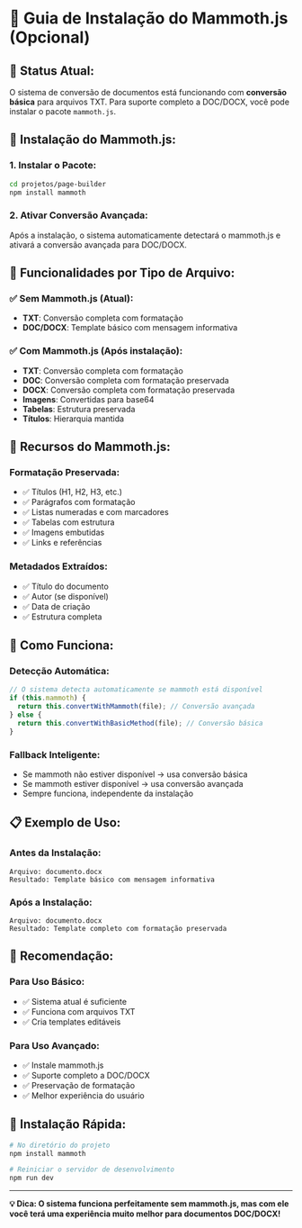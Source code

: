 # 📄 Guia de Instalação do Mammoth.js (Opcional)

## 🎯 **Status Atual:**

O sistema de conversão de documentos está funcionando com **conversão básica** para arquivos TXT. Para suporte completo a DOC/DOCX, você pode instalar o pacote `mammoth.js`.

## 🚀 **Instalação do Mammoth.js:**

### **1. Instalar o Pacote:**
```bash
cd projetos/page-builder
npm install mammoth
```

### **2. Ativar Conversão Avançada:**
Após a instalação, o sistema automaticamente detectará o mammoth.js e ativará a conversão avançada para DOC/DOCX.

## 🔧 **Funcionalidades por Tipo de Arquivo:**

### **✅ Sem Mammoth.js (Atual):**
- **TXT**: Conversão completa com formatação
- **DOC/DOCX**: Template básico com mensagem informativa

### **✅ Com Mammoth.js (Após instalação):**
- **TXT**: Conversão completa com formatação
- **DOC**: Conversão completa com formatação preservada
- **DOCX**: Conversão completa com formatação preservada
- **Imagens**: Convertidas para base64
- **Tabelas**: Estrutura preservada
- **Títulos**: Hierarquia mantida

## 🎨 **Recursos do Mammoth.js:**

### **Formatação Preservada:**
- ✅ Títulos (H1, H2, H3, etc.)
- ✅ Parágrafos com formatação
- ✅ Listas numeradas e com marcadores
- ✅ Tabelas com estrutura
- ✅ Imagens embutidas
- ✅ Links e referências

### **Metadados Extraídos:**
- ✅ Título do documento
- ✅ Autor (se disponível)
- ✅ Data de criação
- ✅ Estrutura completa

## 🔄 **Como Funciona:**

### **Detecção Automática:**
```typescript
// O sistema detecta automaticamente se mammoth está disponível
if (this.mammoth) {
  return this.convertWithMammoth(file); // Conversão avançada
} else {
  return this.convertWithBasicMethod(file); // Conversão básica
}
```

### **Fallback Inteligente:**
- Se mammoth não estiver disponível → usa conversão básica
- Se mammoth estiver disponível → usa conversão avançada
- Sempre funciona, independente da instalação

## 📋 **Exemplo de Uso:**

### **Antes da Instalação:**
```
Arquivo: documento.docx
Resultado: Template básico com mensagem informativa
```

### **Após a Instalação:**
```
Arquivo: documento.docx
Resultado: Template completo com formatação preservada
```

## 🎯 **Recomendação:**

### **Para Uso Básico:**
- ✅ Sistema atual é suficiente
- ✅ Funciona com arquivos TXT
- ✅ Cria templates editáveis

### **Para Uso Avançado:**
- ✅ Instale mammoth.js
- ✅ Suporte completo a DOC/DOCX
- ✅ Preservação de formatação
- ✅ Melhor experiência do usuário

## 🚀 **Instalação Rápida:**

```bash
# No diretório do projeto
npm install mammoth

# Reiniciar o servidor de desenvolvimento
npm run dev
```

---

**💡 Dica: O sistema funciona perfeitamente sem mammoth.js, mas com ele você terá uma experiência muito melhor para documentos DOC/DOCX!**
